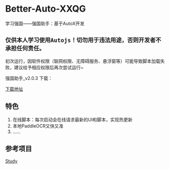 # &#66;&#101;&#116;&#116;&#101;&#114;&#45;&#65;&#117;&#116;&#111;&#45;&#88;&#88;&#81;&#71;
&#23398;&#20064;&#24378;&#22269;&#8212;&#8212;&#24378;&#22269;&#21161;&#25163;：基于AutoX开发

## `仅供本人学习使用Autojs！切勿用于违法用途，否则开发者不承担任何责任。`

初次运行，因软件权限（联网权限、无障碍服务、悬浮窗等）可能导致脚本加载失败，建议给予相应权限后再次尝试运行~

&#24378;&#22269;&#21161;&#25163;_v2.0.3 下载：

[下载地址](https://sp.sec-an.cn/storage01/xxqg/v2.0.3.apk)

## 特色
1. 在线脚本：每次启动会在线请求最新的UI和脚本，实现热更新
3. 本地PaddleOCR又快又准
4. ……

## 参考项目
[Study](https://hamibot.com/marketplace/1Kw2X?invite=ONTRWIBaZqdBWuDk6DNzT7rt)
